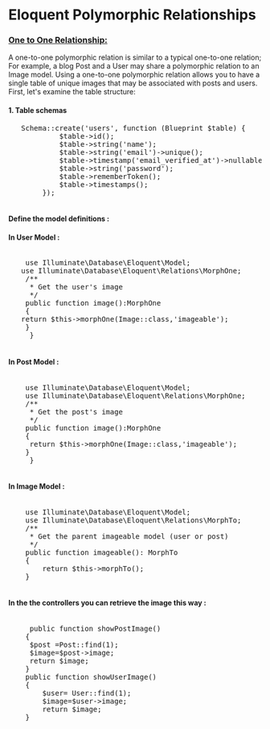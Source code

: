 <h1>Eloquent Polymorphic Relationships</h1>


<h3><a href="#oneToOne"> One to One Relationship: </a> </h3>
<p>
    A one-to-one polymorphic relation is similar to a typical one-to-one relation; For example, a blog Post and a User may share a polymorphic relation to an Image model. Using a one-to-one polymorphic relation allows you to have a single table of unique images that may be associated with posts and users. First, let's examine the table structure:
  </p>
  
  <h4>1. Table schemas</h4>
  <pre>
   Schema::create('users', function (Blueprint $table) {
            $table->id();
            $table->string('name');
            $table->string('email')->unique();
            $table->timestamp('email_verified_at')->nullable();
            $table->string('password');
            $table->rememberToken();
            $table->timestamps();
        });
  </pre>
    
 <h4>Define the model definitions :</h4>
 <h4>In User Model :</h4>
    <pre> 
    use Illuminate\Database\Eloquent\Model;
   use Illuminate\Database\Eloquent\Relations\MorphOne;
    /**
     * Get the user's image
     */
    public function image():MorphOne
    {
   return $this->morphOne(Image::class,'imageable');
    }
     }
    </pre>
    <h4>In Post Model :</h4>
    <pre> 
    use Illuminate\Database\Eloquent\Model;
    use Illuminate\Database\Eloquent\Relations\MorphOne;
    /**
     * Get the post's image
     */
    public function image():MorphOne
    {
     return $this->morphOne(Image::class,'imageable');
    }
     }
    </pre>
    <h4>In Image Model :</h4>
    <pre> 
    use Illuminate\Database\Eloquent\Model;
    use Illuminate\Database\Eloquent\Relations\MorphTo;
    /**
     * Get the parent imageable model (user or post)
     */
    public function imageable(): MorphTo
    {
        return $this->morphTo();
    }
    </pre>
   <h4>In  the the controllers you can retrieve the image this way  :</h4>
    <pre> 
     public function showPostImage()
    {
     $post =Post::find(1);
     $image=$post->image;
     return $image;
    }
    public function showUserImage()
    {
        $user= User::find(1);
        $image=$user->image;
        return $image;
    }
    </pre> 
